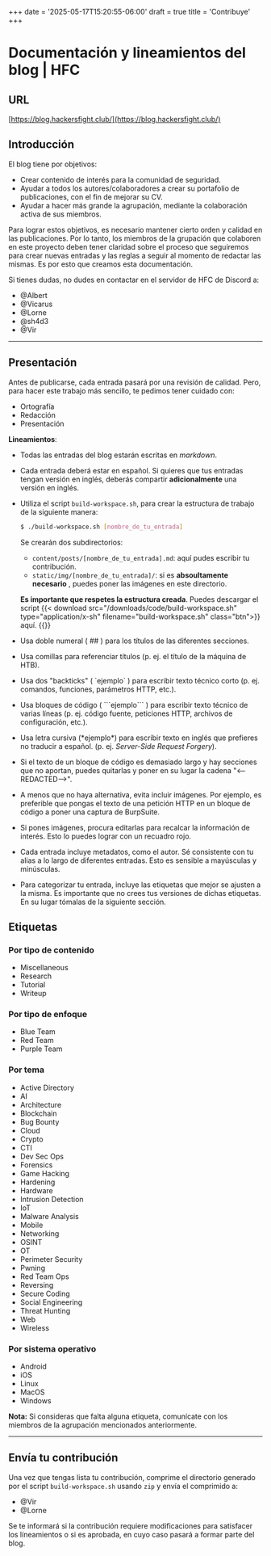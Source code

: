 +++
date = '2025-05-17T15:20:55-06:00'
draft = true 
title = 'Contribuye'
+++

# Documentación y lineamientos del blog | HFC

## URL

[https://blog.hackersfight.club/](https://blog.hackersfight.club/)

## Introducción

El blog tiene por objetivos:

- Crear contenido de interés para la comunidad de seguridad.
- Ayudar a todos los autores/colaboradores a crear su portafolio de publicaciones, con el fin de mejorar su CV.
- Ayudar a hacer más grande la agrupación, mediante la colaboración activa de sus miembros.

Para lograr estos objetivos, es necesario mantener cierto orden y calidad en las publicaciones. Por lo tanto, los miembros
de la grupación que colaboren en este proyecto deben tener claridad sobre el proceso que seguiremos para crear nuevas entradas
y las reglas a seguir al momento de redactar las mismas. Es por esto que creamos esta documentación.

Si tienes dudas, no dudes en contactar en el servidor de HFC de Discord a:

- @Albert
- @Vicarus
- @Lorne
- @sh4d3
- @Vir

---

## Presentación

Antes de publicarse, cada entrada pasará por una revisión de calidad. Pero, para hacer este trabajo más sencillo, te pedimos tener cuidado con:

- Ortografía
- Redacción
- Presentación

**Lineamientos**:

- Todas las entradas del blog estarán escritas en _markdown_.
- Cada entrada deberá estar en español. Si quieres que tus entradas tengan versión en inglés, deberás compartir **adicionalmente** una versión en inglés.
- Utiliza el script `build-workspace.sh`, para crear la estructura de trabajo de la
  siguiente manera:

  ```bash
  $ ./build-workspace.sh [nombre_de_tu_entrada]
  ```

  Se crearán dos subdirectorios:

  - `content/posts/[nombre_de_tu_entrada].md`: aquí pudes escribir tu contribución.
  - `static/img/[nombre_de_tu_entrada]/`: si es **absoultamente necesario** , puedes poner las imágenes en este directorio.

  **Es importante que respetes la estructura creada**. Puedes descargar el script
  {{< download src="/downloads/code/build-workspace.sh"
    type="application/x-sh" filename="build-workspace.sh"  class="btn">}}
  aquí.
  {{</download >}}

- Usa doble numeral ( ## ) para los títulos de las diferentes secciones.
- Usa comillas para referenciar títulos (p. ej. el título de la máquina de HTB).
- Usa dos "backticks" ( \`ejemplo\` ) para escribir texto técnico corto (p. ej. comandos, funciones, parámetros HTTP, etc.).
- Usa bloques de código ( \`\`\`ejemplo\`\`\` ) para escribir texto técnico de varias líneas (p. ej. código fuente, peticiones HTTP, archivos de configuración, etc.).
- Usa letra cursiva (\*ejemplo\*) para escribir texto en inglés que prefieres no traducir a español. (p. ej. _Server-Side Request Forgery_).
- Si el texto de un bloque de código es demasiado largo y hay secciones que no aportan, puedes quitarlas y poner en su lugar la cadena "<--REDACTED-->".
- A menos que no haya alternativa, evita incluir imágenes. Por ejemplo, es preferible que pongas el texto de una petición HTTP en un bloque de código a poner una captura de BurpSuite.
- Si pones imágenes, procura editarlas para recalcar la información de interés. Esto lo puedes lograr con un recuadro rojo.
- Cada entrada incluye metadatos, como el autor. Sé consistente con tu alias a lo largo de diferentes entradas. Esto es sensible a mayúsculas y minúsculas.
- Para categorizar tu entrada, incluye las etiquetas que mejor se ajusten a la misma. Es importante que no crees tus versiones de dichas etiquetas. En su lugar tómalas de la siguiente sección.

## Etiquetas

### Por tipo de contenido

- Miscellaneous
- Research
- Tutorial
- Writeup

### Por tipo de enfoque

- Blue Team
- Red Team
- Purple Team

### Por tema

- Active Directory
- AI
- Architecture
- Blockchain
- Bug Bounty
- Cloud
- Crypto
- CTI
- Dev Sec Ops
- Forensics
- Game Hacking
- Hardening
- Hardware
- Intrusion Detection
- IoT
- Malware Analysis
- Mobile
- Networking
- OSINT
- OT
- Perimeter Security
- Pwning
- Red Team Ops
- Reversing
- Secure Coding
- Social Engineering
- Threat Hunting
- Web
- Wireless

### Por sistema operativo

- Android
- iOS
- Linux
- MacOS
- Windows

**Nota:** Si consideras que falta alguna etiqueta, comunícate con los miembros de la agrupación mencionados anteriormente.

---

## Envía tu contribución

Una vez que tengas lista tu contribución, comprime el directorio generado por el script
`build-workspace.sh` usando `zip` y envía el comprimido a:

- @Vir
- @Lorne

Se te informará si la contribución requiere modificaciones para satisfacer los líneamientos o si
es aprobada, en cuyo caso pasará a formar parte del blog.
